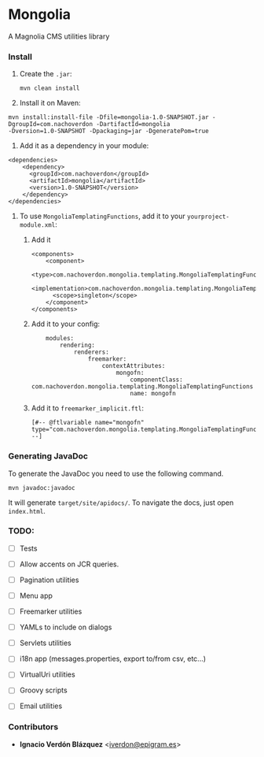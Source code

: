 # Mongolia

A Magnolia CMS utilities library

### Install

1. Create the `.jar`:
    ```
    mvn clean install
    ```

1. Install it on Maven:

```
mvn install:install-file -Dfile=mongolia-1.0-SNAPSHOT.jar -DgroupId=com.nachoverdon -DartifactId=mongolia 
-Dversion=1.0-SNAPSHOT -Dpackaging=jar -DgeneratePom=true
```

1. Add it as a dependency in your module:

```
<dependencies>
    <dependency>
      <groupId>com.nachoverdon</groupId>
      <artifactId>mongolia</artifactId>
      <version>1.0-SNAPSHOT</version>
    </dependency>
</dependencies>
```

1. To use `MongoliaTemplatingFunctions`, add it to your `yourproject-module.xml`:
    
    1. Add it 
        ```
        <components>
            <component>
              <type>com.nachoverdon.mongolia.templating.MongoliaTemplatingFunctions</type>
              <implementation>com.nachoverdon.mongolia.templating.MongoliaTemplatingFunctions</implementation>
              <scope>singleton</scope>
            </component>
        </components>
        ```
    1. Add it to your config:
        ```
            modules:
                rendering:
                    renderers:
                        freemarker:
                            contextAttributes:
                                mongofn:
                                    componentClass: com.nachoverdon.mongolia.templating.MongoliaTemplatingFunctions
                                    name: mongofn
        ```
    1. Add it to `freemarker_implicit.ftl`:
        ```
        [#-- @ftlvariable name="mongofn" type="com.nachoverdon.mongolia.templating.MongoliaTemplatingFunctions" --]
        ```

### Generating JavaDoc

To generate the JavaDoc you need to use the following command.

```
mvn javadoc:javadoc
```

It will generate `target/site/apidocs/`. To navigate the docs, just open `index.html`.

### TODO:

- [ ] Tests
- [ ] Allow accents on JCR queries.
- [ ] Pagination utilities
- [ ] Menu app
- [ ] Freemarker utilities
- [ ] YAMLs to include on dialogs
- [ ] Servlets utilities
- [ ] i18n app (messages.properties, export to/from csv, etc...)
- [ ] VirtualUri utilities
- [ ] Groovy scripts
- [ ] Email utilities



### Contributors
* **Ignacio Verdón Blázquez** <[iverdon@epigram.es](mailto:iverdon@epigram.es)>
